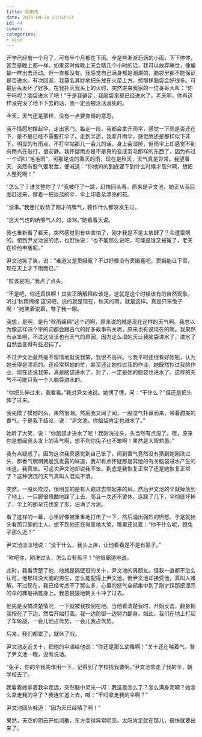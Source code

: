 ```yaml
---
title: 阴雨天
date: 2011-09-30 21:03:53
id: 44
cover: 
categories:
- nise
---
```


 开学已经有一个月了，可有半个月都在下雨。全是些淅淅沥沥的小雨，下下停停，甚至是晚上都一样。如果这时候晚上天会晴几个小时的话，我可以放弃睡觉，像蝙蝠一样出去活动。但一直都没有。我感觉自己满身都是潮潮的，脑袋里都不能保证是否进水。有次回家，我莫名其妙地把头放在火苗上方，想那样脑袋会好很多。可最后头发坏了好多。在我扑灭我头上的火时，突然进来我家的一位哥哥大叫：“你干吗呢？脑袋进水了吧！”于是我确定，我脑袋里都已经进水了。老天啊，你再这样没完没了地下下去的话，我一定会被活活溺死的。

 今天，天气还是那样，没有一点要变晴的意思。

 我不情愿地撑起伞，走出家门。每走一段，我都会拿开雨伞，感觉一下雨是否还在下，是不是已经不需要打伞了。走到半途，我拿开雨伞，感觉雨还是那样似下非下。明显的有雨点，不打伞站那儿一会儿的话，身上会湿掉，但雨伞上却感觉不到有雨点在敲打，很安静。我怀疑雨点是不是真的变成羽毛那样的东西了，因为有过一个词叫“毛毛雨”，可那是说的春天的雨，现在是秋天，天气真是异常。我望着天，突然有鼓气要发泄，便喊道：“你他妈的到底要下到什么时候才高兴啊，想把人整死啊！”

 “怎么了？谁又整你了？”我被吓了一跳，赶快回头看，原来是尹文池，她正从我后面赶过来，撑着一把淡蓝的伞，伞上印着朵漂亮的花。

 “没事。”我连忙收敛了刚才的脾气，装作什么都没发生过。

 “这天气也的确够气人的，该骂。”她看着天说。

 我也重新看了看天，突然感觉到有些害怕了，刚才我是不是太放肆了？会遭雷劈的。想到尹文池说的话，也赶快说：“也不能那么说吧，可能是谁又被冤了，老天在给他申冤呢。”

 尹文池笑了笑，说：“难道又是窦娥冤？不过好像没有窦娥冤吧，窦娥能让下雪，现在天上才下雨而已。”

 “应该是吧。”我点了点头。

 “不是吧，你还真信啊！其实正确解释应该是，这就是这个时候该有的自然现象。听过‘秋雨绵绵’这词吧，说的就是现在，秋天的雨，就是这样。真是只笨兔子啊！”她笑着说着，暼了我一眼。

 我想，是啊，是有“秋雨绵绵”这个词啊，原来说的就是现在这样的天气啊。我总以为像这样四个字的词都会跟古代的好多故事有关呢，原来也有说现在的啊。我果然有点笨啊，不过这应该也有天气的原因，因为这么湿的天让我脑袋进水了，进水了自然会变得有些迟钝了。

 不过尹文池竟然毫不留情地就说我笨，我很不高兴。亏我平时还很看好她呢，认为她长得是漂亮的。还经常帮她的忙，甚至还让她抄过我的作业。她既然抄过我的作业，现在还说我笨，真是脑袋进水了。对了，一定是她的脑袋也进水了。这样的天气不可能只我一个人脑袋进水的。

 “你把头伸过来，我看看。”我对尹文池说。她愣了愣，问：“干什么？”但还是把头伸了过来。

 我先摸了摸她的头，果然很潮。然后我又闻了闻，一股湿气扑鼻而来，带着甜美的香气。于是我下结论，说：“尹文池，你脑袋肯定也进水了。”

 她听了大笑，说：“你脑袋才进水了呢！我刚洗过头，头当然有点湿了。哦，原来你是想闻我头发上的香气啊，想不到你兔子也不笨啊！果然是大智若愚。”

 我有点疑惑了。因为这次我真感觉到自己笨了，闻到香气竟然没有猜到她刚洗过头，那香气明明就是洗发露的味道，我却有点怀疑那是其他的有关脑袋进水产生的味道。我真笨。可这次尹文池却说我不笨。到底是我恢复正常了还是她恢复正常了？这种阴沉的天气真叫人混沌不清。

 突然，一股风吹过，很明显的是有人跑过去带起来的风。然后尹文池的伞就掉落到了地上，一只脚很残酷地踩了上去，而且一次还不罢休，连踩了几下，伞彻底坏掉了，伞上的那朵花也变了形，沾满了污泥。

 看了这样的一幕，心里好像被重重地打击了一下，然后涌出强烈的愤怒。于是就抬头看那只脚的主人。想不到他还在得意地大笑，嘴里还说着：“你干什么呢，跟兔子那么近？”

 尹文池淡淡地说：“没干什么，我头上痒，让他看看是不是有虱子。”

 “吹吧你，刚洗过头，怎么会有虱子！”他很霸道地说。

 此时，我看清楚了他，他就是隔壁班的关十，尹文池的男朋友。但我一直都不怎么认可，他那样没大脑的男生，怎么能配得上尹文池。但尹文池却接受他，真叫人难解。不过现在，我已经考虑不了那么多，心里的怒气全部集中到了刚才踩那把漂亮的伞的罪魁祸首身上。我恶狠狠地朝关十冲了过去。

 他先是没搞清楚情况，一下就被我按倒在地。当他看清楚我时，开始反击，翻身把我按在了下边，然后开始打我。我一边防御一边努力翻身。如此，我们在地上打起了车轮战，一会儿他占优势，一会儿我占优势。

 后来，我们都累了，就休了战。

 尹文池走近关十，把他的伞递给他说：“你还是那么幼稚啊！”关十还在喘着气，暼了尹文池一眼，没有说话。

 “兔子，你的伞我先借用一下，记得到了学校找我要啊。”尹文池拿走了我的伞，朝学校去了。

 我看着她拿着我伞走远，突然脑中灵光一闪：我这是怎么了？怎么满身泥啊？她怎么拿走我的伞了？我连忙追上去，喊：“干吗拿走我的伞啊？”

 尹文池回头喊道：“因为天已经晴了啊！”

 果然，天空的阴云开始消散，东方变得异常明亮，太阳肯定就在那儿，很快就要出来了。
